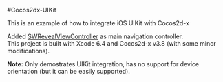 #Cocos2dx-UIKit

This is an example of how to integrate iOS UIKit with Cocos2d-x

Added [SWRevealViewController](https://github.com/John-Lluch/SWRevealViewController) as main navigation controller.   
This project is built with Xcode 6.4 and Cocos2d-x v3.8 (with some minor modifications).  
  
**Note:** Only demostrates UIKit integration, has no support for device orientation (but it can be easily supported).


